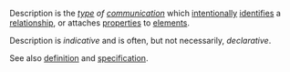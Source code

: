 Description is the *[type](https://github.com/gcassel/Modular-Organization-Terminology/blob/master/terms/type.md) of [communication](https://github.com/gcassel/Modular-Organization-Terminology/blob/master/terms/communication.md)* which [intentionally](https://github.com/gcassel/Modular-Organization-Terminology/blob/master/terms/intention.md) [identifies](https://github.com/gcassel/Modular-Organization-Terminology/blob/master/terms/identify.md) a [relationship](https://github.com/gcassel/Modular-Organization-Terminology/blob/master/terms/relationship.md), or attaches [properties](https://github.com/gcassel/Modular-Organization-Terminology/blob/master/terms/property.md) to [elements](https://github.com/gcassel/Modular-Organization-Terminology/blob/master/terms/element.md).  

Description is *indicative* and is often, but not necessarily, *declarative*.

See also [definition](https://github.com/gcassel/Modular-Organization-Terminology/blob/master/terms/definition.md) and [specification](https://github.com/gcassel/Modular-Organization-Terminology/blob/master/terms/specification.md).
